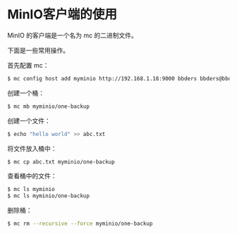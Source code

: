 # MinIO客户端的使用

MinIO 的客户端是一个名为 mc 的二进制文件。

下面是一些常用操作。

首先配置 mc：

```bash
$ mc config host add myminio http://192.168.1.18:9000 bbders bbders@bbdops.com
```

创建一个桶：

```bash
$ mc mb myminio/one-backup
```

创建一个文件：

```bash
$ echo "hello world" >> abc.txt
```

将文件放入桶中：

```bash
$ mc cp abc.txt myminio/one-backup
```

查看桶中的文件：

```bash
$ mc ls myminio
$ mc ls myminio/one-backup
```

删除桶：

```bash
$ mc rm --recursive --force myminio/one-backup
```

















